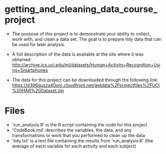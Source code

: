 # getting_and_cleaning_data_course_project
- The purpose of this project is to demonstrate your ability to collect, work with, and clean a data set. The goal is to prepare tidy data that can be used for later analysis.

- A full description of the data is available at the site where it was obtained:
http://archive.ics.uci.edu/ml/datasets/Human+Activity+Recognition+Using+Smartphones

- The data for this project can be downloaded through the following link:
https://d396qusza40orc.cloudfront.net/getdata%2Fprojectfiles%2FUCI%20HAR%20Dataset.zip

# Files
- 'run_analysis.R' is the R script containing the code for this project
- 'CodeBook.md' describes the variables, the data, and any transformations or work that you performed to clean up the data
- 'tidy.txt' is a text file containing the results from 'run_analysis.R' (the average of each variable for each activity and each subject)
